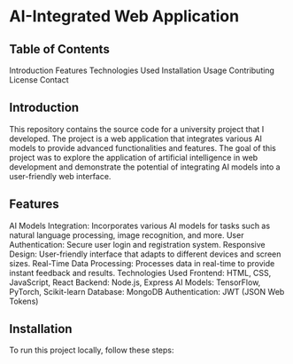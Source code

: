 # AI-Integrated Web Application

## Table of Contents

Introduction
Features
Technologies Used
Installation
Usage
Contributing
License
Contact

## Introduction
This repository contains the source code for a university project that I developed. The project is a web application that integrates various AI models to provide advanced functionalities and features. The goal of this project was to explore the application of artificial intelligence in web development and demonstrate the potential of integrating AI models into a user-friendly web interface.

## Features
AI Models Integration: Incorporates various AI models for tasks such as natural language processing, image recognition, and more.
User Authentication: Secure user login and registration system.
Responsive Design: User-friendly interface that adapts to different devices and screen sizes.
Real-Time Data Processing: Processes data in real-time to provide instant feedback and results.
Technologies Used
Frontend: HTML, CSS, JavaScript, React
Backend: Node.js, Express
AI Models: TensorFlow, PyTorch, Scikit-learn
Database: MongoDB
Authentication: JWT (JSON Web Tokens)
## Installation
To run this project locally, follow these steps:

